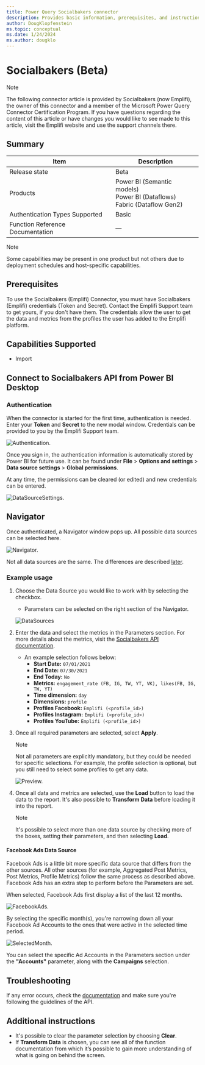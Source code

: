 ```yaml
---
title: Power Query Socialbakers connector
description: Provides basic information, prerequisites, and instructions on how to connect to Socialbakers.
author: DougKlopfenstein
ms.topic: conceptual
ms.date: 1/24/2024
ms.author: dougklo
---
```


# Socialbakers (Beta)

> [!NOTE]
> The following connector article is provided by Socialbakers (now Emplifi), the owner of this connector and a member of the Microsoft Power Query Connector Certification Program. If you have questions regarding the content of this article or have changes you would like to see made to this article, visit the Emplifi website and use the support channels there.

## Summary

| Item | Description |
| --- | --- |
| Release state | Beta |
| Products | Power BI (Semantic models)<br/>Power BI (Dataflows)<br/>Fabric (Dataflow Gen2) |
| Authentication Types Supported | Basic |
| Function Reference Documentation | &mdash; |

> [!NOTE]
> Some capabilities may be present in one product but not others due to deployment schedules and host-specific capabilities.

## **Prerequisites**

To use the Socialbakers (Emplifi) Connector, you must have Socialbakers (Emplifi) credentials (Token and Secret). Contact the Emplifi Support team to get yours, if you don't have them. The credentials allow the user to get the data and metrics from the profiles the user has added to the Emplifi platform.

## **Capabilities Supported**

- Import

## Connect to Socialbakers API from Power BI Desktop

### Authentication

When the connector is started for the first time, authentication is needed. Enter your **Token** and **Secret** to the new modal window. Credentials can be provided to you by the Emplifi Support team.

![Authentication.](./media/socialbakers/image.png)

Once you sign in, the authentication information is automatically stored by Power BI for future use. It can be found under **File** > **Options and settings** > **Data source settings** > **Global permissions**.

At any time, the permissions can be cleared (or edited) and new credentials can be entered.

![DataSourceSettings.](./media/socialbakers/image1.png)

## Navigator

Once authenticated, a Navigator window pops up. All possible data sources can be selected here.

![Navigator.](./media/socialbakers/image2.png)

Not all data sources are the same. The differences are described [later](#facebook-ads-data-source).

### Example usage

1. Choose the Data Source you would like to work with by selecting the checkbox.
    - Parameters can be selected on the right section of the Navigator.

   ![DataSources](./media/socialbakers/image3.png)

2. Enter the data and select the metrics in the Parameters section. For more details about the metrics, visit the [Socialbakers API documentation](https://api.socialbakers.com).
    - An example selection follows below:
        - **Start Date:** `07/01/2021`
        - **End Date:** `07/30/2021`
        - **End Today:** `No`
        - **Metrics:** `engagement_rate (FB, IG, TW, YT, VK), likes(FB, IG, TW, YT)`
        - **Time dimension:** `day`
        - **Dimensions:** `profile`
        - **Profiles Facebook:** `Emplifi (<profile_id>)`
        - **Profiles Instagram:** `Emplifi (<profile_id>)`
        - **Profiles YouTube:** `Emplifi (<profile_id>)`
3. Once all required parameters are selected, select **Apply**.

   > [!NOTE]
   > Not all parameters are explicitly mandatory, but they could be needed for specific selections. For example, the profile selection is optional, but you still need to select some profiles to get any data.

   ![Preview.](./media/socialbakers/image4.png)

4. Once all data and metrics are selected, use the **Load** button to load the data to the report. It's also possible to **Transform Data** before loading it into the report.

   > [!NOTE]
   > It's possible to select more than one data source by checking more of the boxes, setting their parameters, and then selecting **Load**.

#### Facebook Ads Data Source

Facebook Ads is a little bit more specific data source that differs from the other sources. All other sources (for example, Aggregated Post Metrics, Post Metrics, Profile Metrics) follow the same process as described above. Facebook Ads has an extra step to perform before the Parameters are set.

When selected, Facebook Ads first display a list of the last 12 months.

![FacebookAds.](./media/socialbakers/image5.png)

By selecting the specific month(s), you're narrowing down all your Facebook Ad Accounts to the ones that were active in the selected time period.

![SelectedMonth.](./media/socialbakers/image6.png)

You can select the specific Ad Accounts in the Parameters section under the **"Accounts"** parameter, along with the **Campaigns** selection.

## Troubleshooting

If any error occurs, check the [documentation](https://api.socialbakers.com/) and make sure you're following the guidelines of the API.

## Additional instructions

- It's possible to clear the parameter selection by choosing **Clear**.
- If **Transform Data** is chosen, you can see all of the function documentation from which it’s possible to gain more understanding of what is going on behind the screen.
